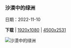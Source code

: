 ### 沙漠中的绿洲

日期：2022-11-10

**下载**  |  [1920x1080](https://cn.bing.com/th?id=OHR.MountAbu_ZH-CN1348295593_1920x1080.jpg)  |  [4500x2531](https://cn.bing.com/th?id=OHR.MountAbu_ZH-CN1348295593_UHD.jpg)

![沙漠中的绿洲](https://cn.bing.com/th?id=OHR.MountAbu_ZH-CN1348295593_1920x1080.jpg "阿拉瓦利山脉的阿布山，印度拉贾斯坦邦 (© saiko3p/Shutterstock)")

